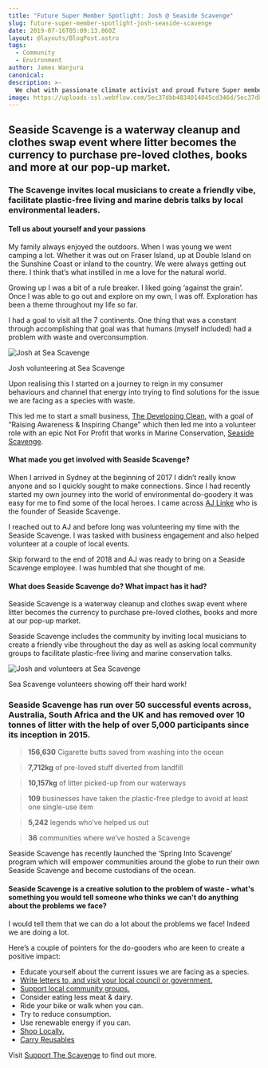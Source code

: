 ```yaml
---
title: "Future Super Member Spotlight: Josh @ Seaside Scavenge"
slug: future-super-member-spotlight-josh-seaside-scavenge
date: 2019-07-16T05:09:13.860Z
layout: @layouts/BlogPost.astro
tags:
  - Community
  - Environment
author: James Wanjura
canonical:
description: >-
  We chat with passionate climate activist and proud Future Super member Josh about an impressive waterway cleanup project.
image: https://uploads-ssl.webflow.com/5ec37dbb4834014045cd346d/5ec37dbc4834011622cd3dac_team-sea-scavenge-tiny.jpg
---
```


## Seaside Scavenge is a waterway cleanup and clothes swap event where litter becomes the currency to purchase pre-loved clothes, books and more at our pop-up market.

### The Scavenge invites local musicians to create a friendly vibe, facilitate plastic-free living and marine debris talks by local environmental leaders.

#### Tell us about yourself and your passions 

My family always enjoyed the outdoors. When I was young we went camping a lot. Whether it was out on Fraser Island, up at Double Island on the Sunshine Coast or inland to the country. We were always getting out there. I think that’s what instilled in me a love for the natural world.

Growing up I was a bit of a rule breaker. I liked going ‘against the grain’. Once I was able to go out and explore on my own, I was off. Exploration has been a theme throughout my life so far.

I had a goal to visit all the 7 continents. One thing that was a constant through accomplishing that goal was that humans (myself included) had a problem with waste and overconsumption.

![Josh at Sea Scavenge](https://uploads-ssl.webflow.com/5ec37dbb4834014045cd346d/5ec37dbc4834010e0ccd3d85_josh-sea-scavenge-tiny.jpg)

Josh volunteering at Sea Scavenge

Upon realising this I started on a journey to reign in my consumer behaviours and channel that energy into trying to find solutions for the issue we are facing as a species with waste.

This led me to start a small business, [The Developing Clean](http://www.thedevelopingclean.com), with a goal of “Raising Awareness & Inspiring Change” which then led me into a volunteer role with an epic Not For Profit that works in Marine Conservation, [Seaside Scavenge](http://www.seasidescavenge.org).

#### What made you get involved with Seaside Scavenge?

When I arrived in Sydney at the beginning of 2017 I didn’t really know anyone and so I quickly sought to make connections. Since I had recently started my own journey into the world of environmental do-goodery it was easy for me to find some of the local heroes. I came across [AJ Linke](https://www.linkedin.com/in/anna-jane-linke-49745813b/) who is the founder of Seaside Scavenge.

I reached out to AJ and before long was volunteering my time with the Seaside Scavenge. I was tasked with business engagement and also helped volunteer at a couple of local events.

Skip forward to the end of 2018 and AJ was ready to bring on a Seaside Scavenge employee. I was humbled that she thought of me.

#### What does Seaside Scavenge do? What impact has it had?

Seaside Scavenge is a waterway cleanup and clothes swap event where litter becomes the currency to purchase pre-loved clothes, books and more at our pop-up market.

Seaside Scavenge includes the community by inviting local musicians to create a friendly vibe throughout the day as well as asking local community groups to facilitate plastic-free living and marine conservation talks.

![Josh and volunteers at Sea Scavenge](https://uploads-ssl.webflow.com/5ec37dbb4834014045cd346d/5ec37dbc483401258bcd3dea_josh-ciggies-sea-scavenge-tiny.jpg)

Sea Scavenge volunteers showing off their hard work!

### Seaside Scavenge has run over 50 successful events across, Australia, South Africa and the UK and has removed over 10 tonnes of litter with the help of over 5,000 participants since its inception in 2015.

> **156,630** Cigarette butts saved from washing into the ocean

> **7,712kg** of pre-loved stuff diverted from landfill

> **10,157kg** of litter picked-up from our waterways

> **109** businesses have taken the plastic-free pledge to avoid at least one single-use item

> **5,242** legends who’ve helped us out

> **36** communities where we’ve hosted a Scavenge

Seaside Scavenge has recently launched the ‘Spring Into Scavenge’ program which will empower communities around the globe to run their own Seaside Scavenge and become custodians of the ocean.

#### Seaside Scavenge is a creative solution to the problem of waste - what's something you would tell someone who thinks we can't do anything about the problems we face?

I would tell them that we can do a lot about the problems we face! Indeed we are doing a lot.

Here’s a couple of pointers for the do-gooders who are keen to create a positive impact:

- Educate yourself about the current issues we are facing as a species.
- [Write letters to, and visit your local council or government.](https://www.aph.gov.au/Senators_and_Members/Parliamentarian_Search_Results?q=&mem=1&par=-1&gen=0&ps=0)
- [Support local community groups.](http://www.seasidescavenge.org/support-the-scavenge/)
- Consider eating less meat & dairy.
- Ride your bike or walk when you can.
- Try to reduce consumption.
- Use renewable energy if you can.
- [Shop Locally.](https://www.thedevelopingclean.com/shop)
- [Carry Reusables](https://www.thedevelopingclean.com/shop)

Visit [Support The Scavenge](https://www.seasidescavenge.org/support-the-scavenge) to find out more.
